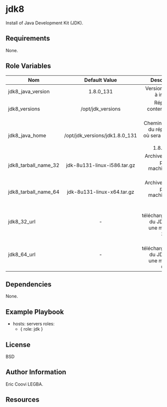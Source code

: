 jdk8
=========

Install of Java Development Kit (JDK).

Requirements
------------

None.

Role Variables
--------------

| Nom           | Default Value  | Description|
| ------------- |:-------------:|-----------:|
|jdk8_java_version|1.8.0_131|Version du jdk à installer.|
|jdk8_versions|/opt/jdk_versions|Répertoire contenant  les JDKs|
|jdk8_java_home|/opt/jdk_versions/jdk1.8.0_131|Chemin absolu du répertoire où sera installé le JDK 1.8.0_131.|
|jdk8_tarball_name_32|jdk-8u131-linux-i586.tar.gz|Archive .tar.gz pour les machines 32 bits.|
|jdk8_tarball_name_64|jdk-8u131-linux-x64.tar.gz|Archive .tar.gz pour les machines 64 bits.|
|jdk8_32_url|-|URL de téléchargement du JDK pour une machine 32 bits.|
|jdk8_64_url|-|URL de téléchargement du JDK pour une machine 64 bits.|


Dependencies
------------

None.

Example Playbook
----------------

- hosts: servers
  roles:
     - { role: jdk }

License
-------

BSD

Author Information
------------------

Eric Coovi LEGBA.

Resources
------------------